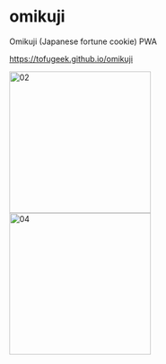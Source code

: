 # omikuji

Omikuji (Japanese fortune cookie) PWA

https://tofugeek.github.io/omikuji

<img width="252" alt="02" src="https://user-images.githubusercontent.com/27530743/50554928-349ac080-0d07-11e9-9419-92bba8ed9bc1.png">
<img width="252" alt="04" src="https://user-images.githubusercontent.com/27530743/50584758-ddd2e980-0eb4-11e9-8ddd-72b989b5c057.png">
